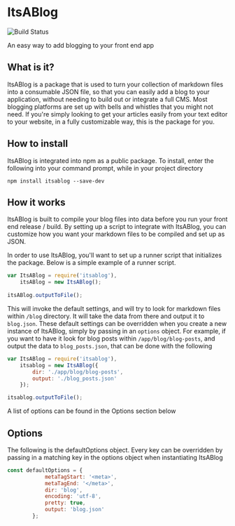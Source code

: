 # ItsABlog 
![Build Status](https://travis-ci.org/brianbrennan/itsablog.svg?branch=master)

An easy way to add blogging to your front end app


## What is it?

ItsABlog is a package that is used to turn your collection of markdown files into a consumable JSON file, so that you can easily add a blog to your application, without needing to build out or integrate a full CMS. Most blogging platforms are set up with bells and whistles that you might not need. If you're simply looking to get your articles easily from your text editor to your website, in a fully customizable way, this is the package for you.

## How to install

ItsABlog is integrated into npm as a public package. To install, enter the following into your command prompt, while in your project directory

```
npm install itsablog --save-dev
```

## How it works

ItsABlog is built to compile your blog files into data before you run your front end release / build. By setting up a script to integrate with ItsABlog, you can customize how you want your markdown files to be compiled and set up as JSON.

In order to use ItsABlog, you'll want to set up a runner script that initializes the package. Below is a simple example of a runner script.

```javascript
var ItsABlog = require('itsablog'),
    itsABlog = new ItsABlog();
    
itsABlog.outputToFile();

```

This will invoke the default settings, and will try to look for markdown files within `/blog` directory. It will take the data from there and output it to `blog.json`. These default settings can be overridden when you create a new instance of ItsABlog, simply by passing in an `options` object. For example, if you want to have it look for blog posts within `/app/blog/blog-posts`, and output the data to `blog_posts.json`, that can be done with the following

```javascript
var ItsABlog = require('itsablog'),
    itsablog = new ItsABlog({
        dir: './app/blog/blog-posts',
        output: './blog_posts.json'
    });

itsablog.outputToFile();
```
A list of options can be found in the Options section below

## Options

The following is the defaultOptions object. Every key can be overridden by passing in a matching key in the options object when instantiating ItsABlog

```javascript
const defaultOptions = {
            metaTagStart: '<meta>',
            metaTagEnd: '</meta>',
            dir: 'blog',
            encoding: 'utf-8',
            pretty: true,
            output: 'blog.json'
        };
```
